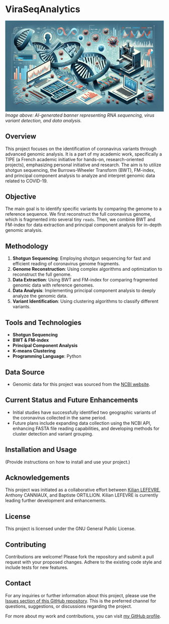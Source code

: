 # ViraSeqAnalytics

![AI-Generated Banner](assets/project-banner.png)  
*Image above: AI-generated banner representing RNA sequencing, virus variant detection, and data analysis.*

## Overview
This project focuses on the identification of coronavirus variants through advanced genomic analysis. It is a part of my academic work, specifically a TIPE (a French academic initiative for hands-on, research-oriented projects), emphasizing personal initiative and research. The aim is to utilize shotgun sequencing, the Burrows-Wheeler Transform (BWT), FM-index, and principal component analysis to analyze and interpret genomic data related to COVID-19.

## Objective
The main goal is to identify specific variants by comparing the genome to a reference sequence. We first reconstruct the full coronavirus genome, which is fragmented into several tiny `reads`. Then, we combine BWT and FM-index for data extraction and principal component analysis for in-depth genomic analysis.

## Methodology
1. **Shotgun Sequencing**: Employing shotgun sequencing for fast and efficient reading of coronavirus genome fragments.
2. **Genome Reconstruction**: Using complex algorithms and optimization to reconstruct the full genome.
3. **Data Extraction**: Using BWT and FM-index for comparing fragmented genomic data with reference genomes.
4. **Data Analysis**: Implementing principal component analysis to deeply analyze the genomic data.
5. **Variant Identification**: Using clustering algorithms to classify different variants.

## Tools and Technologies
- **Shotgun Sequencing**
- **BWT & FM-index**
- **Principal Component Analysis**
- **K-means Clustering**
- **Programming Language**: Python

## Data Source
- Genomic data for this project was sourced from the [NCBI website](https://www.ncbi.nlm.nih.gov/labs/virus/vssi/#/virus?SeqType_s=Nucleotide&VirusLineage_ss=Severe%20acute%20respiratory%20syndrome%20coronavirus%202,%20taxid:2697049).

## Current Status and Future Enhancements
- Initial studies have successfully identified two geographic variants of the coronavirus collected in the same period.
- Future plans include expanding data collection using the NCBI API, enhancing FASTA file reading capabilities, and developing methods for cluster detection and variant grouping.

## Installation and Usage
(Provide instructions on how to install and use your project.)

## Acknowledgements
This project was initiated as a collaborative effort between [Kilian LEFEVRE](https://github.com/IFaTaK), Anthony CANNIAUX, and Baptiste ORTILLION. Kilian LEFEVRE is currently leading further development and enhancements.

## License
This project is licensed under the GNU General Public License.

## Contributing

Contributions are welcome! Please fork the repository and submit a pull request with your proposed changes. Adhere to the existing code style and include tests for new features.

## Contact

For any inquiries or further information about this project, please use the [Issues section of this GitHub repository](https://github.com/IFaTaK/RNA_Sequencing/issues). This is the preferred channel for questions, suggestions, or discussions regarding the project.

For more about my work and contributions, you can visit [my GitHub profile](https://github.com/IFaTaK).
